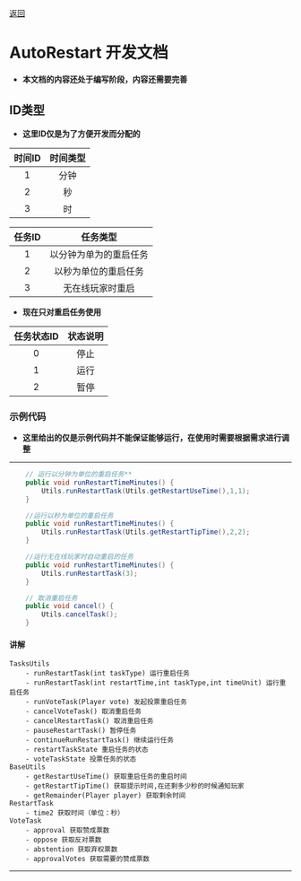 [返回](../README.md)
# **AutoRestart 开发文档**
- **本文档的内容还处于编写阶段，内容还需要完善**

## **ID类型**
- **这里ID仅是为了方便开发而分配的**

|时间ID|时间类型|
|:-:|:-:|
|1|分钟|
|2|秒|
|3|时|

|任务ID|任务类型|
|:-:|:-:|
|1|以分钟为单为的重启任务|
|2|以秒为单位的重启任务|
|3|无在线玩家时重启|

- **现在只对重启任务使用**

|任务状态ID|状态说明|
|:-:|:-:|
|0|停止|
|1|运行|
|2|暂停|
### **示例代码**
- **这里给出的仅是示例代码并不能保证能够运行，在使用时需要根据需求进行调整**
---
```java
    // 运行以分钟为单位的重启任务**
    public void runRestartTimeMinutes() {
        Utils.runRestartTask(Utils.getRestartUseTime(),1,1);
    }

    //运行以秒为单位的重启任务
    public void runRestartTimeMinutes() {
        Utils.runRestartTask(Utils.getRestartTipTime(),2,2);
    }

    //运行无在线玩家时自动重启的任务
    public void runRestartTimeMinutes() {
        Utils.runRestartTask(3);
    }

    // 取消重启任务
    public void cancel() {
        Utils.cancelTask();
    }
```
#### **讲解**
```
TasksUtils
    - runRestartTask(int taskType) 运行重启任务
    - runRestartTask(int restartTime,int taskType,int timeUnit) 运行重启任务
    - runVoteTask(Player vote) 发起投票重启任务
    - cancelVoteTask() 取消重启任务
    - cancelRestartTask() 取消重启任务
    - pauseRestartTask() 暂停任务
    - continueRunRestartTask() 继续运行任务
    - restartTaskState 重启任务的状态
    - voteTaskState 投票任务的状态
BaseUtils
    - getRestartUseTime() 获取重启任务的重启时间
    - getRestartTipTime() 获取提示时间,在还剩多少秒的时候通知玩家
    - getRemainder(Player player) 获取剩余时间
RestartTask
    - time2 获取时间（单位：秒）
VoteTask
    - approval 获取赞成票数
    - oppose 获取反对票数
    - abstention 获取弃权票数
    - approvalVotes 获取需要的赞成票数
```
---
